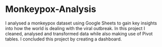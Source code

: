 # Monkeypox-Analysis
I analysed a monkeypox dataset using Google Sheets to gain key insights into how the world is dealing with the viral outbreak. In this project I cleaned, analysed and transformed data while also making use of Pivot tables. I concluded this project by creating a dashboard. 
